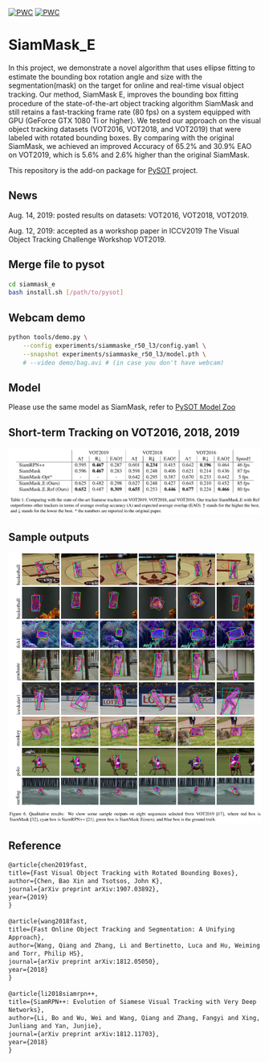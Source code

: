 [![PWC](https://img.shields.io/endpoint.svg?url=https://paperswithcode.com/badge/fast-visual-object-tracking-with-rotated/visual-object-tracking-on-vot2019)](https://paperswithcode.com/sota/visual-object-tracking-on-vot2019?p=fast-visual-object-tracking-with-rotated)
[![PWC](https://img.shields.io/endpoint.svg?url=https://paperswithcode.com/badge/fast-visual-object-tracking-with-rotated/visual-object-tracking-on-vot201718)](https://paperswithcode.com/sota/visual-object-tracking-on-vot201718?p=fast-visual-object-tracking-with-rotated)
# SiamMask_E
In this project, we demonstrate a novel algorithm that uses ellipse ﬁtting to estimate the bounding box rotation angle and size with the segmentation(mask) on the target for online and real-time visual object tracking. Our method, SiamMask E, improves the bounding box ﬁtting procedure of the state-of-the-art object tracking algorithm SiamMask and still retains a fast-tracking frame rate (80 fps) on a system equipped with GPU (GeForce GTX 1080 Ti or higher). We tested our approach on the visual object tracking datasets (VOT2016, VOT2018, and VOT2019) that were labeled with rotated bounding boxes. By comparing with the original SiamMask, we achieved an improved Accuracy of 65.2% and 30.9% EAO on VOT2019, which is 5.6% and 2.6% higher than the original SiamMask.
 
This repository is the add-on package for [PySOT](https://github.com/STVIR/pysot) project.

## News
Aug. 14, 2019: posted results on datasets: VOT2016, VOT2018, VOT2019.

Aug. 12, 2019: accepted as a workshop paper in ICCV2019 The Visual Object Tracking Challenge Workshop VOT2019.

## Merge file to pysot
```bash
cd siammask_e
bash install.sh [/path/to/pysot]
```

## Webcam demo
```bash
python tools/demo.py \
    --config experiments/siammaske_r50_l3/config.yaml \
    --snapshot experiments/siammaske_r50_l3/model.pth \
    # --video demo/bag.avi # (in case you don't have webcam)
```

## Model
Please use the same model as SiamMask, refer to [PySOT Model Zoo](https://github.com/STVIR/pysot/)

## Short-term Tracking on VOT2016, 2018, 2019
<div align="center">
  <img src="images/table.png" width="800px" />
</div>

## Sample outputs
<div align="center">
  <img src="images/outputs.png" width="800px" />
</div>

## Reference
```
@article{chen2019fast,
title={Fast Visual Object Tracking with Rotated Bounding Boxes},
author={Chen, Bao Xin and Tsotsos, John K},
journal={arXiv preprint arXiv:1907.03892},
year={2019}
}

@article{wang2018fast,
title={Fast Online Object Tracking and Segmentation: A Unifying Approach},
author={Wang, Qiang and Zhang, Li and Bertinetto, Luca and Hu, Weiming and Torr, Philip HS},
journal={arXiv preprint arXiv:1812.05050},
year={2018}
}

@article{li2018siamrpn++,
title={SiamRPN++: Evolution of Siamese Visual Tracking with Very Deep Networks},
author={Li, Bo and Wu, Wei and Wang, Qiang and Zhang, Fangyi and Xing, Junliang and Yan, Junjie},
journal={arXiv preprint arXiv:1812.11703},
year={2018}
}
```
